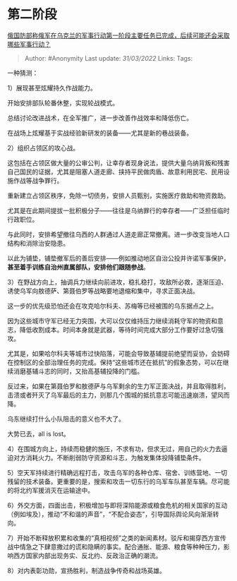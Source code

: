 # 第二阶段
[俄国防部称俄军在乌克兰的军事行动第一阶段主要任务已完成，后续可能还会采取哪些军事行动？](https://www.zhihu.com/question/524109243/answer/2407633698)

> Author: #Anonymity 
Last update: *31/03/2022* 
Links: 
Tags: 
 

一种猜测：

1）展现甚至炫耀持久作战能力。

开始安排部队轮番休整，实现轮战模式。

总结讨论改进战术，在全军推广，进一步改善作战效率和降低伤亡。

在战场上炫耀基于实战经验新研发的装备——尤其是新的巷战装备。

2）组织占领区的攻心战。

这包括在占领区做大量的公审公判，让幸存者现身说法，提供大量乌纳背叛和残害自己国民的证据，尤其是阻塞人道走廊、挟持平民做肉盾、故意利用民宅、民用设施作战等战争罪行。

重新建立占领区秩序，免除一切债务，安排人员甄别，实施医疗救助和物资救助。

尤其是在此期间提拔一批积极分子——往往是乌纳罪行的幸存者——广泛担任临时行政职位。

与此同时，安排希望撤往乌西的人群通过人道走廊正常撤离。进一步改变当地人口结构和消除治安隐患。

以此为铺垫，铺垫撤军后的善后安排——例如推动地区自治公投并许诺军事保护，**甚至着手训练自治州直属部队，安排他们跟随参战**。

3）在野战方向上，抽调兵力继续向前进攻，稳扎稳打，攻敌所必救，逐渐压迫、诱使乌军向敖德萨、第聂伯罗等战略要地退缩和集中，寻求正面决战。

这一步的优先级恐怕还会在攻克哈尔科夫、苏梅等已经被围的乌东据点之上。

因为这些城市守军已经无力突围，大可以仅仅维持压力继续消耗守军的物资和意志，降低收割成本。时间本身就是武器，等待时间完成大部分工作要好过急切强攻。

尤其是，如果哈尔科夫等城市过快陷落，可能会导致基辅提前绝望而妥协，会妨碍在控制区的全部治理任务的完成。保持“这些城市还在抵抗”的假象态势，可以在继续消磨基辅斗志的同时，又抬高基辅投降的门槛。

反过来，如果在第聂伯罗和敖德萨与乌军剩余的生力军正面决战，并且取得胜利，击溃或者歼灭了乌军最后的主力，则那几个围城的抵抗意志可能迅速崩溃，望风而降。

乌东继续打什么小队阻击的意义也不大了。

大势已去，all is lost。

4）在围城方向上，持续而稳健的施压，不求有功，但求无过，用自己的火力去逼迫对方消耗火力。不断削弱防守资源和斗志，为触发集体投降铺垫条件。

5）空天军持续进行精确远程打击，攻击乌军的各种仓库、宿舍、训练营地、一切残留的技术装备。更重要的是，搜索和攻击一切东行的乌军车队甚至车辆。尽可能的将北约军援消灭在运输途中。

6）外交方面，四面出击，积极增加与即将深陷能源或粮食危机的相关国家的互动（例如埃及），推动“不和谐的声音”，“不配合姿态”，引导国际舆论风向渐渐转向。

7）开始不断释放积累和收集的“真相视频”之类的新闻素材。驳斥和揭穿西方宣传战中情急之下肆意撒过的谎和隐瞒的事实。配合通胀、能源、粮食等种种压力，影响西方国家内部出现务实、反北约、反政治正确的潮流。

8）对内表彰功勋，宣扬胜利，制造战争传奇和战场英雄。